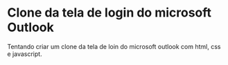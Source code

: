 # Clone da tela de login do microsoft Outlook
Tentando criar um clone da tela de loin do microsoft outlook com html, css e javascript.
